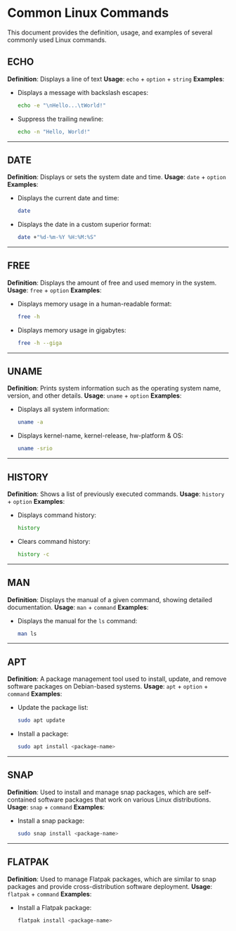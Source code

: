
# Common Linux Commands

This document provides the definition, usage, and examples of several commonly used Linux commands.

## ECHO
**Definition**:
Displays a line of text
**Usage**:
`echo` + `option` + `string`
**Examples**:
- Displays a message with backslash escapes:
  ```bash
  echo -e "\nHello...\tWorld!"
  ```
- Suppress the trailing newline:
  ```bash
  echo -n "Hello, World!"
  ```

<hr>

## DATE
**Definition**: 
Displays or sets the system date and time.
**Usage**: 
`date` + `option`
**Examples**:
- Displays the current date and time:
  ```bash
  date
  ```
- Displays the date in a custom superior format:
  ```bash
  date +"%d-%m-%Y %H:%M:%S"
  ```

<hr>

## FREE
**Definition**: 
Displays the amount of free and used memory in the system.
**Usage**: 
`free` + `option`
**Examples**:
- Displays memory usage in a human-readable format:
  ```bash
  free -h
  ```
- Displays memory usage in gigabytes:
  ```bash
  free -h --giga
  ```

<hr>

## UNAME
**Definition**: 
Prints system information such as the operating system name, version, and other details.
**Usage**: 
`uname` + `option`
**Examples**:
- Displays all system information:
  ```bash
  uname -a
  ```
- Displays kernel-name, kernel-release, hw-platform & OS:
  ```bash
  uname -srio
  ```

<hr>

## HISTORY
**Definition**: 
Shows a list of previously executed commands.
**Usage**: 
`history` + `option`
**Examples**:
- Displays command history:
  ```bash
  history
  ```
- Clears command history:
  ```bash
  history -c
  ```
<hr>

## MAN
**Definition**: 
Displays the manual of a given command, showing detailed documentation.
**Usage**: 
`man` + `command`
**Examples**:
- Displays the manual for the `ls` command:
  ```bash
  man ls
  ```
<hr>

## APT
**Definition**: 
A package management tool used to install, update, and remove software packages on Debian-based systems.
**Usage**: 
`apt` + `option` + `command`
**Examples**:
- Update the package list:
  ```bash
  sudo apt update
  ```
- Install a package:
  ```bash
  sudo apt install <package-name>
  ```
<hr>

## SNAP
**Definition**: 
Used to install and manage snap packages, which are self-contained software packages that work on various Linux distributions.
**Usage**: 
`snap` + `command`
**Examples**:
- Install a snap package:
  ```bash
  sudo snap install <package-name>
  ```
<hr>

## FLATPAK
**Definition**: 
Used to manage Flatpak packages, which are similar to snap packages and provide cross-distribution software deployment.
**Usage**: 
`flatpak` + `command`
**Examples**:
- Install a Flatpak package:
  ```bash
  flatpak install <package-name>
  ```
